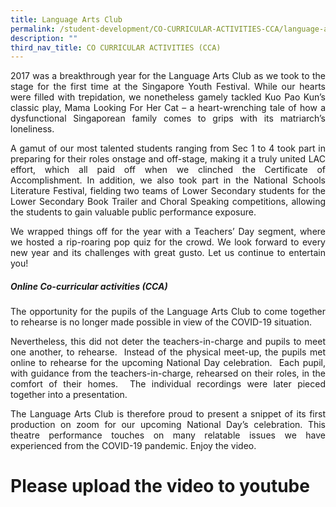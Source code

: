 ```yaml
---
title: Language Arts Club
permalink: /student-development/CO-CURRICULAR-ACTIVITIES-CCA/language-arts-club/
description: ""
third_nav_title: CO CURRICULAR ACTIVITIES (CCA)
---
```

<p style="text-align: justify;"> 2017 was a breakthrough year for the Language Arts Club as we took to the stage for the first time at the Singapore Youth Festival. While our hearts were filled with trepidation, we nonetheless gamely tackled Kuo Pao Kun’s classic play, Mama Looking For Her Cat – a heart-wrenching tale of how a dysfunctional Singaporean family comes to grips with its matriarch’s loneliness. </p>

<p style="text-align: justify;"> A gamut of our most talented students ranging from Sec 1 to 4 took part in preparing for their roles onstage and off-stage, making it a truly united LAC effort, which all paid off when we clinched the Certificate of Accomplishment. In addition, we also took part in the National Schools Literature Festival, fielding two teams of Lower Secondary students for the Lower Secondary Book Trailer and Choral Speaking competitions, allowing the students to gain valuable public performance exposure. </p>

<p style="text-align: justify;"> We wrapped things off for the year with a Teachers’ Day segment, where we hosted a rip-roaring pop quiz for the crowd. We look forward to every new year and its challenges with great gusto. Let us continue to entertain you! </p>

##### **Online Co-curricular activities (_CCA_)**

<p style="text-align: justify;"> The opportunity for the pupils of the Language Arts Club to come together to rehearse is no longer made possible in view of the COVID-19 situation. </p>

<p style="text-align: justify;"> Nevertheless, this did not deter the teachers-in-charge and pupils to meet one another, to rehearse.  Instead of the physical meet-up, the pupils met online to rehearse for the upcoming National Day celebration.  Each pupil, with guidance from the teachers-in-charge, rehearsed on their roles, in the comfort of their homes.  The individual recordings were later pieced together into a presentation. </p>

<p style="text-align: justify;"> The Language Arts Club is therefore proud to present a snippet of its first production on zoom for our upcoming National Day’s celebration. This theatre performance touches on many relatable issues we have experienced from the COVID-19 pandemic. Enjoy the video. </p>

# Please upload the video to youtube